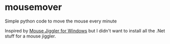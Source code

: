 # mousemover
Simple python code to move the mouse every minute

Inspired by [Mouse Jiggler for Windows](https://mouse-jiggler.en.uptodown.com/windows) but I didn't want to install all the .Net stuff for a mouse jiggler.
